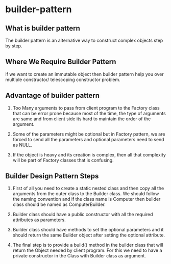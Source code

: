 # builder-pattern

## What is builder pattern
The builder pattern is an alternative way to construct complex objects step by step.

## Where We Require Builder Pattern
if we want to create an immutable object then builder pattern help you over multiple constructor/ telescoping constructor problem.

## Advantage of builder pattern
1. Too Many arguments to pass from client program to the Factory class that can be error prone because most of the time, the type of arguments are same and from client side its hard to maintain the order of the argument.

2. Some of the parameters might be optional but in Factory pattern, we are forced to send all the parameters and optional parameters need to send as NULL.

3. If the object is heavy and its creation is complex, then all that complexity will be part of Factory classes that is confusing.

## Builder Design Pattern Steps
1. First of all you need to create a static nested class and then copy all the arguments from the outer class to the Builder class. We should follow the naming convention and if the class name is Computer then builder class should be named as ComputerBuilder.

2. Builder class should have a public constructor with all the required attributes as parameters.

3. Builder class should have methods to set the optional parameters and it should return the same Builder object after setting the optional attribute.

4. The final step is to provide a build() method in the builder class that will return the Object needed by client program. For this we need to have a private constructor in the Class with Builder class as argument.
